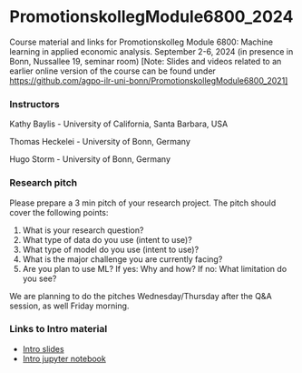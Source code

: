# PromotionskollegModule6800_2024
Course material and links for Promotionskolleg Module 6800: Machine learning in applied economic analysis.
September 2-6, 2024 (in presence in Bonn, Nussallee 19, seminar room)
[Note: Slides and videos related to an earlier online version of the course can be found under https://github.com/agpo-ilr-uni-bonn/PromotionskollegModule6800_2021]

### Instructors 

Kathy Baylis - University of California, Santa Barbara, USA

Thomas Heckelei - University of Bonn, Germany

Hugo Storm - University of Bonn, Germany




### Research pitch 
Please prepare a 3 min pitch of your research project. The pitch should cover the following points:
1) What is your research question?
2) What type of data do you use (intent to use)?
3) What type of model do you use (intent to use)?
4) What is the major challenge you are currently facing?
5) Are you plan to use ML? If yes: Why and how? If no: What limitation do you see?

We are planning to do the pitches Wednesday/Thursday after the Q&A session, as well Friday morning. 

### Links to Intro material

- [Intro slides](https://docs.google.com/presentation/d/1aVcb1Z79EfP40OSRUQVVPKAs6yQMU1CUst0kM4mBZ_o/edit?usp=sharing)
- [Intro jupyter notebook](https://github.com/agpo-ilr-uni-bonn/PromotionskollegModule6800_2023/blob/master/labIntro.ipynb)
<!--
### Links to Day 1 material 

- [Day 1 slides](https://docs.google.com/presentation/d/1NZQ_QTfO5KKz8MtXEjkoMIIl6OK09uHQkqwcMG9Pk4s/edit?usp=sharing)
- [Day 1 jupyter notebook for lecture and lab](https://github.com/agpo-ilr-uni-bonn/PromotionskollegModule6800_2023/blob/master/6800_Day1.ipynb)


### Links to Day 2 material 

- [Day 2 slides](https://docs.google.com/presentation/d/1NF8WQrP9S5zoPddD45hZ0Wb0bjjbzBMzmDY-Mbt8Q7Y/edit?usp=sharing)
- [Day 2 jupyter notebook for lecture and lab](https://github.com/agpo-ilr-uni-bonn/PromotionskollegModule6800_2023/blob/master/6800_Day2.ipynb)


### Links to Day 3 material 
- [Day 3a slides - Interpretation part II, Shapley values and other approaches](https://docs.google.com/presentation/d/1mCYuiOdMBvFpzIYgwokVAWc_UR46nqV6dA15rVBL7CQ/edit?usp=sharing)
- [Day 3b slides - Neural Networks (also include part of day 4 slides)](https://docs.google.com/presentation/d/12SLyH3bxYu0kySxFD61983cJjuOBW9vRcQ3T2tXpp2o/edit?usp=sharing)
- [Day 3-4 jupyter notebook for lecture and lab](https://github.com/agpo-ilr-uni-bonn/PromotionskollegModule6800_2023/blob/master/6800_Day3-4.ipynb)


### Links to Day 4 material 
- [Day 4a slides - Neural Networks (same as day 3)](https://docs.google.com/presentation/d/12SLyH3bxYu0kySxFD61983cJjuOBW9vRcQ3T2tXpp2o/edit?usp=sharing)
- [Day 4b slides - ML and causal analysis (also include part of day 5 slides)](https://docs.google.com/presentation/d/1p7RcfS5FyqO3fwhNfUmSvP7RyfH2ebHcsejXDYhybmE/edit?usp=sharing)
- [Day 4-5 jupyter notebook for lecture and lab](https://github.com/agpo-ilr-uni-bonn/PromotionskollegModule6800_2023/blob/master/6800_Day4-5.ipynb)
-[Example notebook of Lasso Double selection](https://github.com/agpo-ilr-uni-bonn/PromotionskollegModule6800_2023/blob/master/Example_LassoDoubleSelection.ipynb)


### Links to Day 5 material 
- [Day 5 slides - ML and causal analysis (same as day 4b)](https://docs.google.com/presentation/d/1p7RcfS5FyqO3fwhNfUmSvP7RyfH2ebHcsejXDYhybmE/edit?usp=sharing)
- [Day 4-5 jupyter notebook for lecture and lab](https://github.com/agpo-ilr-uni-bonn/PromotionskollegModule6800_2023/blob/master/6800_Day4-5.ipynb)
-->
